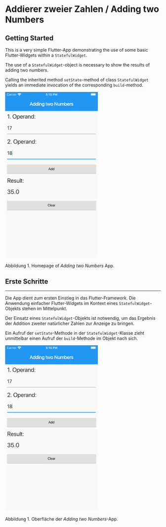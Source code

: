 # Addierer zweier Zahlen / Adding two Numbers

## Getting Started

This is a very simple Flutter-App demonstrating the use of some basic Flutter-Widgets within a `StatefulWidget`.

The use of a `StatefulWidget`-object is necessary to show the results of adding two numbers.

Calling the inherited method `setState`-method of class `StatefulWidget` yields an immediate invocation of the corresponding `build`-method.

<img src="assets/adder_screenshot.png" width="300">

Abbildung 1. Homepage of *Adding two Numbers* App.

## Erste Schritte

***

Die App dient zum ersten Einstieg in das Flutter-Framework. Die Anwendung einfacher Flutter-Widgets im Kontext eines `StatefulWidget`-Objekts stehen im Mittelpunkt.

Der Einsatz eines `StatefulWidget`-Objekts ist notwendig, um das Ergebnis der Addition zweiter natürlicher Zahlen zur Anzeige zu bringen.

Ein Aufruf der `setState`-Methode in der `StatefulWidget`-Klasse zieht unmittelbar einen Aufruf der `build`-Methode im Objekt nach sich.


<img src="assets/adder_screenshot.png" width="300">

Abbildung 1. Oberfläche der *Adding two Numbers*-App.
